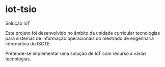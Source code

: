 # iot-tsio
Solução IoT

Este projeto foi desenvolvido no âmbito da unidade curricular tecnologias para sistemas de informação operacionais do mestrado de engenharia informática do ISCTE.

Pretende-se implementar uma solução de IoT com recurso a várias tecnologias.
